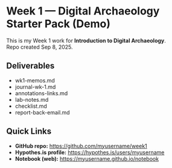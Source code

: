 # Week 1 — Digital Archaeology Starter Pack (Demo)

This is my Week 1 work for **Introduction to Digital Archaeology**.  
Repo created Sep 8, 2025.

## Deliverables
- wk1-memos.md
- journal-wk-1.md
- annotations-links.md
- lab-notes.md
- checklist.md
- report-back-email.md

## Quick Links
- **GitHub repo:** https://github.com/myusername/week1  
- **Hypothes.is profile:** https://hypothes.is/users/myusername  
- **Notebook (web):** https://myusername.github.io/notebook
